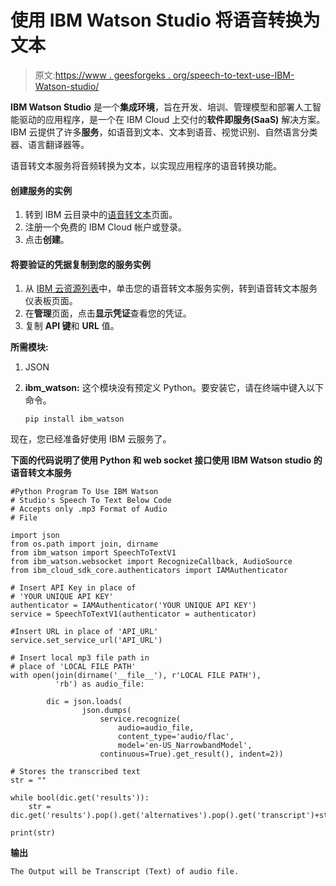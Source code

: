 # 使用 IBM Watson Studio 将语音转换为文本

> 原文:[https://www . geesforgeks . org/speech-to-text-use-IBM-Watson-studio/](https://www.geeksforgeeks.org/speech-to-text-using-ibm-watson-studio/)

**IBM Watson Studio** 是一个**集成环境**，旨在开发、培训、管理模型和部署人工智能驱动的应用程序，是一个在 IBM Cloud 上交付的**软件即服务(SaaS)** 解决方案。IBM 云提供了许多**服务**，如语音到文本、文本到语音、视觉识别、自然语言分类器、语言翻译器等。

语音转文本服务将音频转换为文本，以实现应用程序的语音转换功能。

#### 创建服务的实例

1.  转到 IBM 云目录中的[语音转文本](https://cloud.ibm.com/catalog/services/speech-to-text)页面。
2.  注册一个免费的 IBM Cloud 帐户或登录。
3.  点击**创建**。

#### 将要验证的凭据复制到您的服务实例

1.  从 [IBM 云资源列表](https://cloud.ibm.com/resources)中，单击您的语音转文本服务实例，转到语音转文本服务仪表板页面。
2.  在**管理**页面，点击**显示凭证**查看您的凭证。
3.  复制 **API 键**和 **URL** 值。

**所需模块:**

1.  JSON
2.  **ibm_watson:** 这个模块没有预定义 Python。要安装它，请在终端中键入以下命令。

    ```
    pip install ibm_watson

    ```

现在，您已经准备好使用 IBM 云服务了。

**下面的代码说明了使用 Python 和 web socket 接口使用 IBM Watson studio 的语音转文本服务**

```
#Python Program To Use IBM Watson
# Studio's Speech To Text Below Code
# Accepts only .mp3 Format of Audio
# File 

import json
from os.path import join, dirname
from ibm_watson import SpeechToTextV1
from ibm_watson.websocket import RecognizeCallback, AudioSource
from ibm_cloud_sdk_core.authenticators import IAMAuthenticator

# Insert API Key in place of 
# 'YOUR UNIQUE API KEY'
authenticator = IAMAuthenticator('YOUR UNIQUE API KEY') 
service = SpeechToTextV1(authenticator = authenticator)

#Insert URL in place of 'API_URL' 
service.set_service_url('API_URL')

# Insert local mp3 file path in
# place of 'LOCAL FILE PATH' 
with open(join(dirname('__file__'), r'LOCAL FILE PATH'), 
          'rb') as audio_file:

        dic = json.loads(
                json.dumps(
                    service.recognize(
                        audio=audio_file,
                        content_type='audio/flac',   
                        model='en-US_NarrowbandModel',
                    continuous=True).get_result(), indent=2))

# Stores the transcribed text
str = ""

while bool(dic.get('results')):
    str = dic.get('results').pop().get('alternatives').pop().get('transcript')+str[:]

print(str)
```

**输出**

```
The Output will be Transcript (Text) of audio file.

```